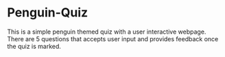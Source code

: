 # Penguin-Quiz

This is a simple penguin themed quiz with a user interactive webpage. 
There are 5 questions that accepts user input and provides feedback once the quiz is marked. 
